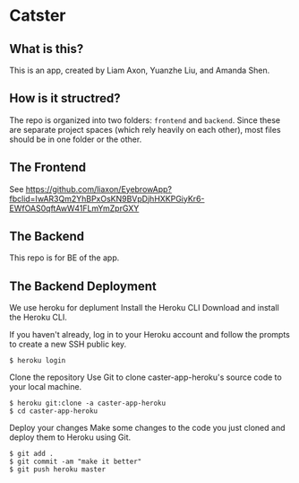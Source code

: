 # Catster

## What is this?

This is an app, created by Liam Axon, Yuanzhe Liu, and Amanda Shen.

## How is it structred?

The repo is organized into two folders: `frontend` and `backend`. Since these are separate project spaces (which rely heavily on each other), most files should be in one folder or the other.

## The Frontend
See https://github.com/liaxon/EyebrowApp?fbclid=IwAR3Qm2YhBPxOsKN9BVpDjhHXKPGiyKr6-EWfOAS0qftAwW41FLmYmZprGXY

## The Backend
This repo is for BE of the app. 

## The Backend Deployment
We use heroku for deplument
Install the Heroku CLI
Download and install the Heroku CLI.

If you haven't already, log in to your Heroku account and follow the prompts to create a new SSH public key.

`$ heroku login`

Clone the repository
Use Git to clone caster-app-heroku's source code to your local machine.

```
$ heroku git:clone -a caster-app-heroku
$ cd caster-app-heroku
```

Deploy your changes
Make some changes to the code you just cloned and deploy them to Heroku using Git.

```
$ git add .
$ git commit -am "make it better"
$ git push heroku master
```


